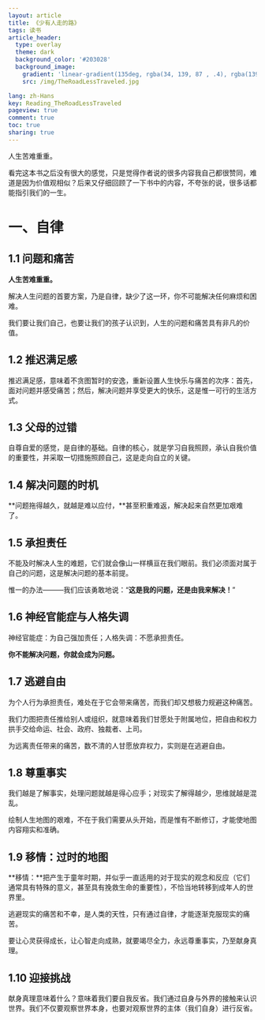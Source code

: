 ```yaml
---
layout: article
title: 《少有人走的路》
tags: 读书
article_header:
  type: overlay
  theme: dark
  background_color: '#203028'
  background_image:
    gradient: 'linear-gradient(135deg, rgba(34, 139, 87 , .4), rgba(139, 34, 139, .4))'
    src: /img/TheRoadLessTraveled.jpg

lang: zh-Hans
key: Reading_TheRoadLessTraveled
pageview: true
comment: true
toc: true
sharing: true
---
```


人生苦难重重。

看完这本书之后没有很大的感觉，只是觉得作者说的很多内容我自己都很赞同，难道是因为价值观相似？后来又仔细回顾了一下书中的内容，不夸张的说，很多话都能指引我们的一生。

# 一、自律

## 1.1 问题和痛苦

**人生苦难重重。**

解决人生问题的首要方案，乃是自律，缺少了这一环，你不可能解决任何麻烦和困难。

我们要让我们自己，也要让我们的孩子认识到，人生的问题和痛苦具有非凡的价值。

## 1.2 推迟满足感

推迟满足感，意味着不贪图暂时的安逸，重新设置人生快乐与痛苦的次序：首先，面对问题并感受痛苦；然后，解决问题并享受更大的快乐，这是惟一可行的生活方式。

## 1.3 父母的过错

自尊自爱的感觉，是自律的基础。自律的核心，就是学习自我照顾，承认自我价值的重要性，并采取一切措施照顾自己，这是走向自立的关键。

## 1.4 解决问题的时机

**问题拖得越久，就越是难以应付，**甚至积重难返，解决起来自然更加艰难了。

## 1.5 承担责任

不能及时解决人生的难题，它们就会像山一样横亘在我们眼前。我们必须面对属于自己的问题，这是解决问题的基本前提。

惟一的办法———我们应该勇敢地说：“**这是我的问题，还是由我来解决！**”

## 1.6 神经官能症与人格失调

神经官能症：为自己强加责任；人格失调：不愿承担责任。

**你不能解决问题，你就会成为问题。**

## 1.7 逃避自由

为个人行为承担责任，难处在于它会带来痛苦，而我们却又想极力规避这种痛苦。

我们力图把责任推给别人或组织，就意味着我们甘愿处于附属地位，把自由和权力拱手交给命运、社会、政府、独裁者、上司。

为远离责任带来的痛苦，数不清的人甘愿放弃权力，实则是在逃避自由。

## 1.8 尊重事实

我们越是了解事实，处理问题就越是得心应手；对现实了解得越少，思维就越是混乱。

绘制人生地图的艰难，不在于我们需要从头开始，而是惟有不断修订，才能使地图内容翔实和准确。

## 1.9 移情：过时的地图

**移情：**把产生于童年时期，并似乎一直适用的对于现实的观念和反应（它们通常具有特殊的意义，甚至具有挽救生命的重要性），不恰当地转移到成年人的世界里。

逃避现实的痛苦和不幸，是人类的天性，只有通过自律，才能逐渐克服现实的痛苦。

要让心灵获得成长，让心智走向成熟，就要竭尽全力，永远尊重事实，乃至献身真理。

## 1.10 迎接挑战

献身真理意味着什么？意味着我们要自我反省。我们通过自身与外界的接触来认识世界。我们不仅要观察世界本身，也要对观察世界的主体（我们自身）进行反省。

